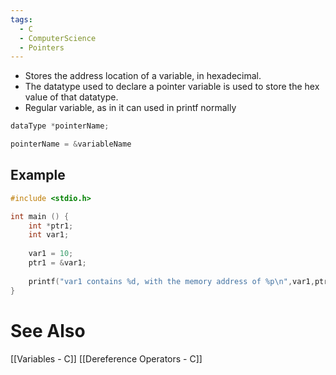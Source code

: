 ```yaml
---
tags:
  - C
  - ComputerScience
  - Pointers
---
```

- Stores the address location of a variable, in hexadecimal.
- The datatype used to declare a pointer variable is used to store the hex value of that datatype.
- Regular variable, as in it can used in printf normally

``` c
dataType *pointerName;
```

```c
pointerName = &variableName
```
## Example
``` c 
#include <stdio.h>

int main () {
	int *ptr1;
	int var1;
	
	var1 = 10;
	ptr1 = &var1;
	
	printf("var1 contains %d, with the memory address of %p\n",var1,ptr1);
}
```

# See Also
[[Variables - C]]
[[Dereference Operators - C]]